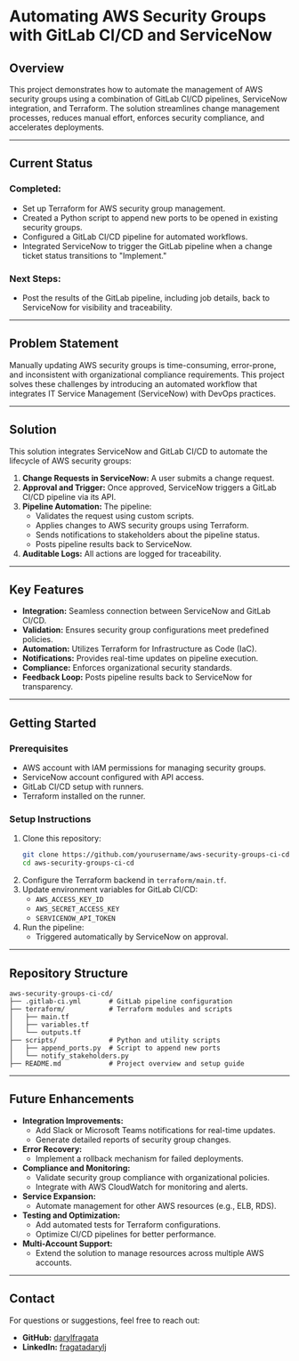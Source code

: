 # **Automating AWS Security Groups with GitLab CI/CD and ServiceNow**

## **Overview**
This project demonstrates how to automate the management of AWS security groups using a combination of GitLab CI/CD pipelines, ServiceNow integration, and Terraform. The solution streamlines change management processes, reduces manual effort, enforces security compliance, and accelerates deployments.

---

## **Current Status**
### **Completed:**
- Set up Terraform for AWS security group management.
- Created a Python script to append new ports to be opened in existing security groups.
- Configured a GitLab CI/CD pipeline for automated workflows.
- Integrated ServiceNow to trigger the GitLab pipeline when a change ticket status transitions to "Implement."

### **Next Steps:**
- Post the results of the GitLab pipeline, including job details, back to ServiceNow for visibility and traceability.

---

## **Problem Statement**
Manually updating AWS security groups is time-consuming, error-prone, and inconsistent with organizational compliance requirements. This project solves these challenges by introducing an automated workflow that integrates IT Service Management (ServiceNow) with DevOps practices.

---

## **Solution**
This solution integrates ServiceNow and GitLab CI/CD to automate the lifecycle of AWS security groups:
1. **Change Requests in ServiceNow:** A user submits a change request.
2. **Approval and Trigger:** Once approved, ServiceNow triggers a GitLab CI/CD pipeline via its API.
3. **Pipeline Automation:** The pipeline:
   - Validates the request using custom scripts.
   - Applies changes to AWS security groups using Terraform.
   - Sends notifications to stakeholders about the pipeline status.
   - Posts pipeline results back to ServiceNow.
4. **Auditable Logs:** All actions are logged for traceability.

---

## **Key Features**
- **Integration:** Seamless connection between ServiceNow and GitLab CI/CD.
- **Validation:** Ensures security group configurations meet predefined policies.
- **Automation:** Utilizes Terraform for Infrastructure as Code (IaC).
- **Notifications:** Provides real-time updates on pipeline execution.
- **Compliance:** Enforces organizational security standards.
- **Feedback Loop:** Posts pipeline results back to ServiceNow for transparency.

---

## **Getting Started**
### **Prerequisites**
- AWS account with IAM permissions for managing security groups.
- ServiceNow account configured with API access.
- GitLab CI/CD setup with runners.
- Terraform installed on the runner.

### **Setup Instructions**
1. Clone this repository:
   ```bash
   git clone https://github.com/yourusername/aws-security-groups-ci-cd.git
   cd aws-security-groups-ci-cd
   ```
2. Configure the Terraform backend in `terraform/main.tf`.
3. Update environment variables for GitLab CI/CD:
   - `AWS_ACCESS_KEY_ID`
   - `AWS_SECRET_ACCESS_KEY`
   - `SERVICENOW_API_TOKEN`
4. Run the pipeline:
   - Triggered automatically by ServiceNow on approval.

---

## **Repository Structure**
```
aws-security-groups-ci-cd/
├── .gitlab-ci.yml       # GitLab pipeline configuration
├── terraform/           # Terraform modules and scripts
│   ├── main.tf
│   ├── variables.tf
│   └── outputs.tf
├── scripts/             # Python and utility scripts
│   ├── append_ports.py  # Script to append new ports
│   └── notify_stakeholders.py
├── README.md            # Project overview and setup guide
```

---

## **Future Enhancements**
- **Integration Improvements:**
  - Add Slack or Microsoft Teams notifications for real-time updates.
  - Generate detailed reports of security group changes.
- **Error Recovery:**
  - Implement a rollback mechanism for failed deployments.
- **Compliance and Monitoring:**
  - Validate security group compliance with organizational policies.
  - Integrate with AWS CloudWatch for monitoring and alerts.
- **Service Expansion:**
  - Automate management for other AWS resources (e.g., ELB, RDS).
- **Testing and Optimization:**
  - Add automated tests for Terraform configurations.
  - Optimize CI/CD pipelines for better performance.
- **Multi-Account Support:**
  - Extend the solution to manage resources across multiple AWS accounts.

---

## **Contact**
For questions or suggestions, feel free to reach out:
- **GitHub:** [darylfragata](https://github.com/darylfragata)
- **LinkedIn:** [fragatadarylj](https://linkedin.com/in/fragatadarylj)
